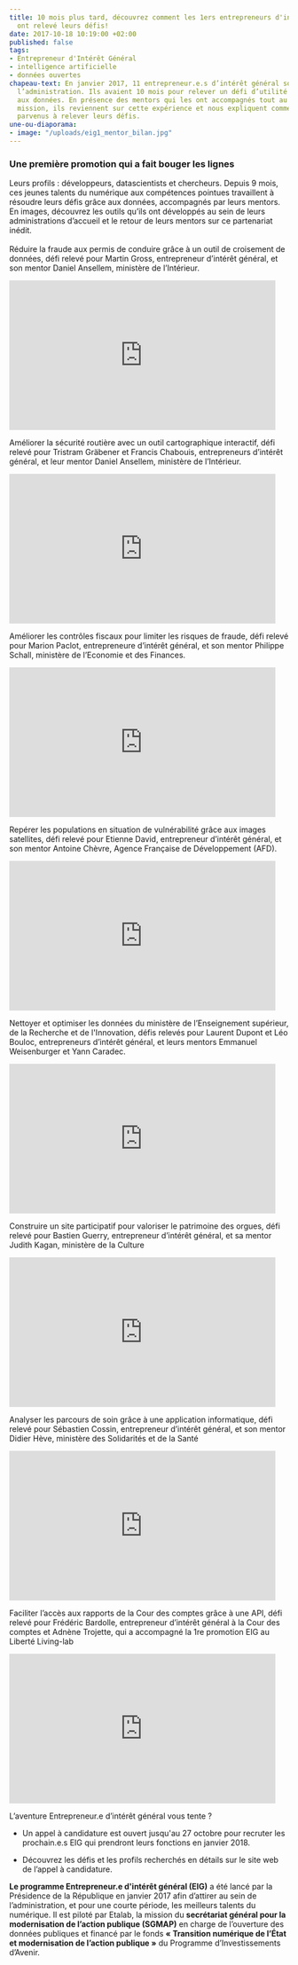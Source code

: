 ```yaml
---
title: 10 mois plus tard, découvrez comment les 1ers entrepreneurs d'intérêt général
  ont relevé leurs défis!
date: 2017-10-18 10:19:00 +02:00
published: false
tags:
- Entrepreneur d'Intérêt Général
- intelligence artificielle
- données ouvertes
chapeau-text: En janvier 2017, 11 entrepreneur.e.s d’intérêt général sont entrés dans
  l’administration. Ils avaient 10 mois pour relever un défi d’utilité publique grâce
  aux données. En présence des mentors qui les ont accompagnés tout au long de leur
  mission, ils reviennent sur cette expérience et nous expliquent comment ils sont
  parvenus à relever leurs défis.
une-ou-diaporama:
- image: "/uploads/eig1_mentor_bilan.jpg"
---
```


### Une première promotion qui a fait bouger les lignes 

Leurs profils : développeurs, datascientists et chercheurs. Depuis 9 mois, ces jeunes talents du numérique aux compétences pointues travaillent à résoudre leurs défis grâce aux données, accompagnés par leurs mentors. En images, découvrez les outils qu’ils ont développés au sein de leurs administrations d’accueil et le retour de leurs mentors sur ce partenariat inédit.
<br>
<br>
Réduire la fraude aux permis de conduire grâce à un outil de croisement de données, défi relevé pour Martin Gross, entrepreneur d’intérêt général, et son mentor Daniel Ansellem, ministère de l’Intérieur.

<iframe frameborder="0" width="480" height="270" src="https://www.dailymotion.com/embed/video/x64z3a0" allowfullscreen allow="autoplay"></iframe>

Améliorer la sécurité routière avec un outil cartographique interactif, défi relevé pour Tristram Gräbener et Francis Chabouis, entrepreneurs d’intérêt général, et leur mentor Daniel Ansellem, ministère de l’Intérieur.

<iframe frameborder="0" width="480" height="270" src="https://www.dailymotion.com/embed/video/x64z28u" allowfullscreen allow="autoplay"></iframe>

Améliorer les contrôles fiscaux pour limiter les risques de fraude, défi relevé pour Marion Paclot, entrepreneure d’intérêt général, et son mentor Philippe Schall, ministère de l’Economie et des Finances.

<iframe frameborder="0" width="480" height="270" src="https://www.dailymotion.com/embed/video/x64z39u" allowfullscreen allow="autoplay"></iframe>

Repérer les populations en situation de vulnérabilité grâce aux images satellites, défi relevé pour Etienne David, entrepreneur d’intérêt général, et son mentor Antoine Chèvre, Agence Française de Développement (AFD).

<iframe frameborder="0" width="480" height="270" src="https://www.dailymotion.com/embed/video/x64z39y" allowfullscreen allow="autoplay"></iframe>

Nettoyer et optimiser les données du ministère de l’Enseignement supérieur, de la Recherche et de l'Innovation, défis relevés pour Laurent Dupont et Léo Bouloc, entrepreneurs d’intérêt général, et leurs mentors Emmanuel Weisenburger et Yann Caradec.

<iframe frameborder="0" width="480" height="270" src="https://www.dailymotion.com/embed/video/x64z39w" allowfullscreen allow="autoplay"></iframe>

Construire un site participatif pour valoriser le patrimoine des orgues, défi relevé pour Bastien Guerry, entrepreneur d’intérêt général, et sa mentor Judith Kagan, ministère de la Culture

<iframe frameborder="0" width="480" height="270" src="https://www.dailymotion.com/embed/video/x64z39q" allowfullscreen allow="autoplay"></iframe>

Analyser les parcours de soin grâce à une application informatique, défi relevé pour Sébastien Cossin, entrepreneur d’intérêt général, et son mentor Didier Hève, ministère des Solidarités et de la Santé

<iframe frameborder="0" width="480" height="270" src="https://www.dailymotion.com/embed/video/x64z39z" allowfullscreen allow="autoplay"></iframe> 

Faciliter l’accès aux rapports de la Cour des comptes grâce à une API, défi relevé pour Frédéric Bardolle, entrepreneur d’intérêt général à la Cour des comptes et Adnène Trojette, qui a accompagné la 1re promotion EIG au Liberté Living-lab

<iframe frameborder="0" width="480" height="270" src="https://www.dailymotion.com/embed/video/x64z39x" allowfullscreen allow="autoplay"></iframe>

L’aventure Entrepreneur.e d’intérêt général vous tente ?

* Un appel à candidature est ouvert jusqu'au 27 octobre pour recruter les prochain.e.s EIG qui prendront leurs fonctions en janvier 2018.

* Découvrez les défis et les profils recherchés en détails sur le site web de l’appel à candidature.

**Le programme Entrepreneur.e d'intérêt général (EIG)** a été lancé par la Présidence de la République en janvier 2017 afin d’attirer au sein de l’administration, et pour une courte période, les meilleurs talents du numérique. Il est piloté par Etalab, la mission du **secrétariat général pour la modernisation de l’action publique (SGMAP)** en charge de l’ouverture des données publiques et financé par le fonds **« Transition numérique de l’État et modernisation de l’action publique »** du Programme d’Investissements d’Avenir.
